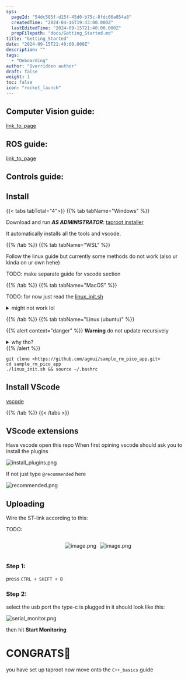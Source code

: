 ```yaml
---
sys:
  pageId: "54dc585f-d15f-45d0-b75c-8fdc66a854a8"
  createdTime: "2024-04-16T19:43:00.000Z"
  lastEditedTime: "2024-09-15T21:40:00.000Z"
  propFilepath: "docs/Getting_Started.md"
title: "Getting_Started"
date: "2024-09-15T21:40:00.000Z"
description: ""
tags:
  - "Onboarding"
author: "Overridden author"
draft: false
weight: 1
toc: false
icon: "rocket_launch"
---
```


## Computer Vision guide:

[link_to_page](86d45bc0-388b-4d26-8848-44f255f73d0e)

## ROS guide:

[link_to_page](3c76c1de-ec8f-46d6-8b0a-294005edc2d5)

## Controls guide:

## Install

{{< tabs tabTotal="4">}}
{{% tab tabName="Windows" %}}

Download and run _**AS ADMINISTRATOR**_: [taproot installer](https://github.com/Thornbots/TeachingFreshies/releases/tag/1.0)

It automatically installs all the tools and vscode.

{{% /tab %}}
{{% tab tabName="WSL" %}}

Follow the linux guide but currently some methods do not work (also ur kinda on ur own hehe)

TODO: make separate guide for vscode section

{{% /tab %}}
{{% tab tabName="MacOS" %}}

TODO: for now just read the [linux_init.sh](https://github.com/agmui/sample_rm_pico_app/blob/main/linux_init.sh)

<details>
<summary>might not work lol</summary>

`brew install libusb pkg-config`

Next install: [vscode](https://code.visualstudio.com/Download)

</details>

{{% /tab %}}
{{% tab tabName="Linux (ubuntu)" %}}

{{% alert context="danger" %}}
**Warning** do not update recursively
<details>
<summary>why tho?</summary>
There are some submodules that may go on for a while (like tinyusb) and I highly
recommend you don't need to get them.
If you want to see what submodules I update just look in `linux_init.sh`
</details>
{{% /alert %}}

```shell
git clone <https://github.com/agmui/sample_rm_pico_app.git>
cd sample_rm_pico_app
./linux_init.sh && source ~/.bashrc
```

## Install VScode

[vscode](https://code.visualstudio.com/Download)

{{% /tab %}}
{{< /tabs >}}

## VScode extensions

Have vscode open this repo
When first opining vscode should ask you to install the plugins

![install_plugins.png](https://prod-files-secure.s3.us-west-2.amazonaws.com/d518164a-d88e-44d1-a4ee-3adb3bd8bce0/89bd30f0-1825-4e77-867b-0a41ce370880/install_plugins.png?X-Amz-Algorithm=AWS4-HMAC-SHA256&X-Amz-Content-Sha256=UNSIGNED-PAYLOAD&X-Amz-Credential=ASIAZI2LB466ZHKRWELE%2F20250304%2Fus-west-2%2Fs3%2Faws4_request&X-Amz-Date=20250304T061121Z&X-Amz-Expires=3600&X-Amz-Security-Token=IQoJb3JpZ2luX2VjEK7%2F%2F%2F%2F%2F%2F%2F%2F%2F%2FwEaCXVzLXdlc3QtMiJGMEQCIDHE49PHoHVfJrzzsHRjRG47%2FSI8vDwsgCpsOX9YQ28LAiAjX3ZK92uJU9v%2B8M2EI6RsziIUIdp7lxGNfC%2FjaygbNiqIBAjn%2F%2F%2F%2F%2F%2F%2F%2F%2F%2F8BEAAaDDYzNzQyMzE4MzgwNSIMpOfBiSRWV2VeknuCKtwDk6f5%2BlhtrDTng62ioaY5SAEsW%2BbvajJLaM34FNeOiw1eZzKT8xk%2FKRSTUpTLhdi03OHLbjIXN9Y4xfEvl5SxZnJCE0PRqmOPupZPGnfqaPxJyqV8SVUVGPg4E2EZANPB8bbIe5ctKibEh%2BTVRN88q5Iahw2%2FtQFKIJ7w%2BQQsbzf67iX5FhHeoDTD6Rv8d3u25cD2r2GU%2BMH0F50ch7d7HtageeMe%2FeLQf6Ghx9%2FiQk%2BZTJW%2FEvilEJZtt8lvZmRmmGF3GBxymVzTE09C7O37ALO45Wu%2BdAZJvr%2BhMMvvz0EbIRcdMDwsjqM3eHVpxkSakFhvkIzCJlMzgpdblS8zSt78AvLP0wg9khTgDxWeIXq6wElca4JF7PvzDVhlNQVC4rSxdcMiPRFzO9HU83gDBPpCWDFEf7NkzO49hwV2qgyP1ymfEWA5f4LZpSt1zE5dRBcR2L33jGF9kI%2BkbaPO5JZlPxV%2BODPnaHhkmvPLa%2FGRqx4delV3QXP4Wkabf2hQzDULhQentp95EZ8O2o7bHR%2F%2B%2Feq%2BXlI5A9dU2PppUon5hxZxkwrXlXyARW7HsW4QdvZbJUHV2wLTpqz7MQ4ML6xKfQ8RqGmAZ9Aov7YW8ZUqoQwJFNGvMcxT%2BKAwhJ6avgY6pgGQ3opxfwzZgwuTHglExsuPeVbDKuEoHQ8xipTNlZrzDPbuTnQWVIMUKFO3oUNPTdT1SWULi8sRhkZHUQwcHLiNP3mnUKF9SNiDj3ivYOcS%2B1DAOaKeJzRZvnIq3PBedGpfsfi2V8hYB6cuiLEP7EFvN1rEm41L2TuOvlH8W2x6qYZXtmw3eYio3SpEacVsOsnoZ4VSojZfEEfqPlRaI%2B9FZZL6hWbO&X-Amz-Signature=c8f406eca236ffd44a5a5a5d70c4bf277fb0ab8c473fe0c7eb56048dccbaed87&X-Amz-SignedHeaders=host&x-id=GetObject)

If not just type `@recommended` here  

![recommended.png](https://prod-files-secure.s3.us-west-2.amazonaws.com/d518164a-d88e-44d1-a4ee-3adb3bd8bce0/61e661e9-5d85-4dfc-be0d-8d2097a5e793/recommended.png?X-Amz-Algorithm=AWS4-HMAC-SHA256&X-Amz-Content-Sha256=UNSIGNED-PAYLOAD&X-Amz-Credential=ASIAZI2LB466ZHKRWELE%2F20250304%2Fus-west-2%2Fs3%2Faws4_request&X-Amz-Date=20250304T061121Z&X-Amz-Expires=3600&X-Amz-Security-Token=IQoJb3JpZ2luX2VjEK7%2F%2F%2F%2F%2F%2F%2F%2F%2F%2FwEaCXVzLXdlc3QtMiJGMEQCIDHE49PHoHVfJrzzsHRjRG47%2FSI8vDwsgCpsOX9YQ28LAiAjX3ZK92uJU9v%2B8M2EI6RsziIUIdp7lxGNfC%2FjaygbNiqIBAjn%2F%2F%2F%2F%2F%2F%2F%2F%2F%2F8BEAAaDDYzNzQyMzE4MzgwNSIMpOfBiSRWV2VeknuCKtwDk6f5%2BlhtrDTng62ioaY5SAEsW%2BbvajJLaM34FNeOiw1eZzKT8xk%2FKRSTUpTLhdi03OHLbjIXN9Y4xfEvl5SxZnJCE0PRqmOPupZPGnfqaPxJyqV8SVUVGPg4E2EZANPB8bbIe5ctKibEh%2BTVRN88q5Iahw2%2FtQFKIJ7w%2BQQsbzf67iX5FhHeoDTD6Rv8d3u25cD2r2GU%2BMH0F50ch7d7HtageeMe%2FeLQf6Ghx9%2FiQk%2BZTJW%2FEvilEJZtt8lvZmRmmGF3GBxymVzTE09C7O37ALO45Wu%2BdAZJvr%2BhMMvvz0EbIRcdMDwsjqM3eHVpxkSakFhvkIzCJlMzgpdblS8zSt78AvLP0wg9khTgDxWeIXq6wElca4JF7PvzDVhlNQVC4rSxdcMiPRFzO9HU83gDBPpCWDFEf7NkzO49hwV2qgyP1ymfEWA5f4LZpSt1zE5dRBcR2L33jGF9kI%2BkbaPO5JZlPxV%2BODPnaHhkmvPLa%2FGRqx4delV3QXP4Wkabf2hQzDULhQentp95EZ8O2o7bHR%2F%2B%2Feq%2BXlI5A9dU2PppUon5hxZxkwrXlXyARW7HsW4QdvZbJUHV2wLTpqz7MQ4ML6xKfQ8RqGmAZ9Aov7YW8ZUqoQwJFNGvMcxT%2BKAwhJ6avgY6pgGQ3opxfwzZgwuTHglExsuPeVbDKuEoHQ8xipTNlZrzDPbuTnQWVIMUKFO3oUNPTdT1SWULi8sRhkZHUQwcHLiNP3mnUKF9SNiDj3ivYOcS%2B1DAOaKeJzRZvnIq3PBedGpfsfi2V8hYB6cuiLEP7EFvN1rEm41L2TuOvlH8W2x6qYZXtmw3eYio3SpEacVsOsnoZ4VSojZfEEfqPlRaI%2B9FZZL6hWbO&X-Amz-Signature=fc2a68a70119920ae02ffac1f5584c958a33a1f85ac36414a797dcc972d11d78&X-Amz-SignedHeaders=host&x-id=GetObject)

## Uploading

Wire the ST-link according to this:

TODO:

<div style="display: flex;flex-direction: row; column-gap:10px; max-width: 630px;justify-content: center;">
<div>

![image.png](https://prod-files-secure.s3.us-west-2.amazonaws.com/d518164a-d88e-44d1-a4ee-3adb3bd8bce0/210ecb78-1116-4d7b-b9b7-2292f66fa2c2/image.png?X-Amz-Algorithm=AWS4-HMAC-SHA256&X-Amz-Content-Sha256=UNSIGNED-PAYLOAD&X-Amz-Credential=ASIAZI2LB4663IHTRGEI%2F20250304%2Fus-west-2%2Fs3%2Faws4_request&X-Amz-Date=20250304T061127Z&X-Amz-Expires=3600&X-Amz-Security-Token=IQoJb3JpZ2luX2VjEK7%2F%2F%2F%2F%2F%2F%2F%2F%2F%2FwEaCXVzLXdlc3QtMiJIMEYCIQChgLS4sw9RUGnAMtzksX9U2M3fnbr5v4%2Bs745Kuihk7wIhAKPTfGi3lCqBB1b07Jk7U2Sodg7pU%2BZS2hXrMTm%2BnsL%2BKogECOf%2F%2F%2F%2F%2F%2F%2F%2F%2F%2FwEQABoMNjM3NDIzMTgzODA1Igx0c9yG9J%2BDXrfzaI0q3APbQ3o%2BD86Sxm%2ByB1Ney6AHK1rFcG2teFSxlBVB7BhDGeVGnRKOTfd6dVjz9gcpdk0RvfAFAmrssxI9jk1suGQqlv23qijNLGbP%2FBKirfgnQ1oUkiW5kWUrp6GegbQj8cs28UW86jL0LWBkUEY6DI%2FoQeHuiHP7wc3%2BgloPo3sp8nNYx0lUXKGGG37jWokSi7d7HKfhDKfwJDXXUhVBCLpSnjPiWTuuqpY8B50w4x6xUUO%2FVp%2FCTKSySAarv%2FnyA8SlYwRYIjbwtsm5NTnbHechIzncej%2BlqZKx3IH2S%2Bjt8I37LsMfZz6YMsd3AguuoeNZSEXAlsGRaQPQjYJ87LLoNvYSSJLBxI8t6Dwlq7CFEsNevjWqwdoGFqkMIdwXlyMmb6ok0vyfPBiqDeI4RB%2FUb5XU%2FNSzNSONOTGuwuwY1he8x4Gg%2BhjY4gZ%2FNpA1296C9TwshyELVGx29emthak0oWr%2FTM%2Bl7XWk0PYChw5wEo4k29s2zW4UopHCFydE%2BLzB7XyG5AVsIEhkmuEHAnsHRzxZ%2F5Wue%2Fc2r9D8t4jS2MC2f8YaKu%2BwkBHDQiMnxgPgr%2B96P67knWNsjqw8xjfS8HMj0i%2FhSUp7h1ho1eTARCu%2FlSnfAUuXyi646TCqnpq%2BBjqkAduulDSK4o%2BZJM1UfI3XwO1u2VewJsgKuj9of82r1Pj5fyVK%2B8iSBS3AnveKfVfJMzJ%2BgCPvp0%2BH0eSO%2BdaCkc%2BUCVPX3vTrSb4pRXeX3gR%2FEw7g7kb%2B5Ivupsdare7CnG%2BATiQbgmnbizYt%2Fz%2Bg5woqyp7pW%2BLbrCq864korzCdVq%2FAWjjYuoMgVkeM9Nr%2F4yDynPnRzpPR9%2FqVFGazCKq%2Bh9W5&X-Amz-Signature=51deb4a85ef88403457efabaa6a6eb4a159d5cc677b0e49eac177d9d9e12e6f3&X-Amz-SignedHeaders=host&x-id=GetObject)

</div>
<div>

![image.png](https://prod-files-secure.s3.us-west-2.amazonaws.com/d518164a-d88e-44d1-a4ee-3adb3bd8bce0/33a0fd0f-8ca6-4a86-8e09-26e95ded1fff/image.png?X-Amz-Algorithm=AWS4-HMAC-SHA256&X-Amz-Content-Sha256=UNSIGNED-PAYLOAD&X-Amz-Credential=ASIAZI2LB4666NS4QMSU%2F20250304%2Fus-west-2%2Fs3%2Faws4_request&X-Amz-Date=20250304T061127Z&X-Amz-Expires=3600&X-Amz-Security-Token=IQoJb3JpZ2luX2VjEK7%2F%2F%2F%2F%2F%2F%2F%2F%2F%2FwEaCXVzLXdlc3QtMiJHMEUCIQDRV8qS15oZwGDy%2FTjuJbZkZh0cRJc8m1f%2BSX61qFYLnAIgVR1tsRvA0Q4%2BbjGP%2BjRs3uIZUIwQ%2B47%2BD6HB0oFm%2BUwqiAQI5%2F%2F%2F%2F%2F%2F%2F%2F%2F%2F%2FARAAGgw2Mzc0MjMxODM4MDUiDIbkgVTwKCAMSU4EKircA7YxnHRjshrLXb9tSzLyh6unoiRWyz9QMe9UL9hpYBPDcsR3QJxIxDPxKfXu1aV4wOU%2Bt9BtkNsVJGbDJaX8CBWsAFaHT%2FpKYPbCUBGj3uOzwuZUf13nvzZ5U6HE6LSUxSWKWvknQtlBQDdsXwIAY1yYIQub86FjEUz9%2BCR3M4SYCP2nYn5lk5D%2B31HWLfsnev2YPKzjbgQC7RbYjxGWRP1D1Wp4X%2F5%2FJnFTd0V8bS9xWwusM0C8aYphY4z9gCTwvbNeJStpVD0ccngA%2FMFjsKWnTP0pmkzBlhask%2B66HJvrHRAezMfNy20slJJvoeRuh2oMdsWTmNU09jKa4ktcCZiU06qqrRmP%2FktNUl50ZaE%2Ffo9ieR4giF3WltPqL3gDzsLdLry9HMzI5D6XFA8wFb87squ8iVj5kTsstdr4uVIu7EdKEeRaKomTxUMuvHuKI2G2GvgeLhYeqIiUKdKRsUv%2BwzXWwEDJiFQiNebFV8WyR%2FxdPhRnUgMAjV76SESExgF78%2BPhoqjvnwsWUWAxyMO0J4DRQi2V561v3kNjgJsCEWerCml2PrpT4xq%2FEZIHjMOQU%2FsjSK0WLcRR1v%2BaSYyH7bVML2RDg%2B9ojW6pW6oUsT%2F6qhzQ1IQ6OZ4aMPudmr4GOqUBGRcfOCNlbBZKZqhOMBpxnaERUKtj1D7QQX%2F%2BWVI18KCa5RFbI0allrh2pssprakC23BOS4aUM51qhjxrNRM2Z4kRp9WwLqiinTb7uUvOUXDkpUWqNg4DRZMoqM3M4vbpc%2B%2Fr3PnnBro0dxDcQZuBnGwZKm5H6W0nLlTxrmBTPk3ECShEq4rWJVyN%2FxuVyE6BmVqDJe9RhWTKhgvrvBVHbS5A0vMJ&X-Amz-Signature=02428211427cfda4e8f7ef8c7a51f5226eaf6448b958cafc4b0a31de46a2da3e&X-Amz-SignedHeaders=host&x-id=GetObject)

</div>
</div>

### Step 1:

press `CTRL + SHIFT + B`

### Step 2:

select the usb port the type-c is plugged in it should look like this:

![serial_monitor.png](https://prod-files-secure.s3.us-west-2.amazonaws.com/d518164a-d88e-44d1-a4ee-3adb3bd8bce0/f03f4774-05d4-4393-b6a0-d5efb6d315ab/serial_monitor.png?X-Amz-Algorithm=AWS4-HMAC-SHA256&X-Amz-Content-Sha256=UNSIGNED-PAYLOAD&X-Amz-Credential=ASIAZI2LB466ZHKRWELE%2F20250304%2Fus-west-2%2Fs3%2Faws4_request&X-Amz-Date=20250304T061121Z&X-Amz-Expires=3600&X-Amz-Security-Token=IQoJb3JpZ2luX2VjEK7%2F%2F%2F%2F%2F%2F%2F%2F%2F%2FwEaCXVzLXdlc3QtMiJGMEQCIDHE49PHoHVfJrzzsHRjRG47%2FSI8vDwsgCpsOX9YQ28LAiAjX3ZK92uJU9v%2B8M2EI6RsziIUIdp7lxGNfC%2FjaygbNiqIBAjn%2F%2F%2F%2F%2F%2F%2F%2F%2F%2F8BEAAaDDYzNzQyMzE4MzgwNSIMpOfBiSRWV2VeknuCKtwDk6f5%2BlhtrDTng62ioaY5SAEsW%2BbvajJLaM34FNeOiw1eZzKT8xk%2FKRSTUpTLhdi03OHLbjIXN9Y4xfEvl5SxZnJCE0PRqmOPupZPGnfqaPxJyqV8SVUVGPg4E2EZANPB8bbIe5ctKibEh%2BTVRN88q5Iahw2%2FtQFKIJ7w%2BQQsbzf67iX5FhHeoDTD6Rv8d3u25cD2r2GU%2BMH0F50ch7d7HtageeMe%2FeLQf6Ghx9%2FiQk%2BZTJW%2FEvilEJZtt8lvZmRmmGF3GBxymVzTE09C7O37ALO45Wu%2BdAZJvr%2BhMMvvz0EbIRcdMDwsjqM3eHVpxkSakFhvkIzCJlMzgpdblS8zSt78AvLP0wg9khTgDxWeIXq6wElca4JF7PvzDVhlNQVC4rSxdcMiPRFzO9HU83gDBPpCWDFEf7NkzO49hwV2qgyP1ymfEWA5f4LZpSt1zE5dRBcR2L33jGF9kI%2BkbaPO5JZlPxV%2BODPnaHhkmvPLa%2FGRqx4delV3QXP4Wkabf2hQzDULhQentp95EZ8O2o7bHR%2F%2B%2Feq%2BXlI5A9dU2PppUon5hxZxkwrXlXyARW7HsW4QdvZbJUHV2wLTpqz7MQ4ML6xKfQ8RqGmAZ9Aov7YW8ZUqoQwJFNGvMcxT%2BKAwhJ6avgY6pgGQ3opxfwzZgwuTHglExsuPeVbDKuEoHQ8xipTNlZrzDPbuTnQWVIMUKFO3oUNPTdT1SWULi8sRhkZHUQwcHLiNP3mnUKF9SNiDj3ivYOcS%2B1DAOaKeJzRZvnIq3PBedGpfsfi2V8hYB6cuiLEP7EFvN1rEm41L2TuOvlH8W2x6qYZXtmw3eYio3SpEacVsOsnoZ4VSojZfEEfqPlRaI%2B9FZZL6hWbO&X-Amz-Signature=4b8dc8de2f74e1be8209dd4aaeeba27e755897f2e3aaa2983b1ae1fa3957e548&X-Amz-SignedHeaders=host&x-id=GetObject)

then hit **Start Monitoring**

# CONGRATS🎉

you have set up taproot now move onto the `C++_basics` guide
